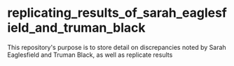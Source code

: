 # replicating_results_of_sarah_eaglesfield_and_truman_black
This repository's purpose is to store detail on discrepancies noted by Sarah Eaglesfield and Truman Black, as well as replicate results
